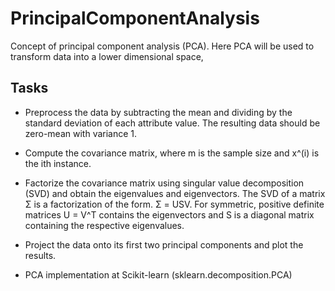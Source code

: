 # PrincipalComponentAnalysis
Concept of principal component analysis (PCA). Here PCA will be used to transform data into a lower dimensional space,


## Tasks

- Preprocess the data by subtracting the mean and dividing by the standard deviation of each attribute value. The resulting data should be zero-mean with variance 1.

- Compute the covariance matrix, where m is the sample size and x^(i) is the ith instance.

- Factorize the covariance matrix using singular value decomposition (SVD) and obtain the eigenvalues and eigenvectors. The SVD of a matrix Σ is a factorization of the form. Σ = USV. For symmetric, positive definite matrices U = V^T contains the eigenvectors and S is a diagonal matrix containing the respective eigenvalues.

- Project the data onto its first two principal components and plot the results.

- PCA implementation at Scikit-learn (sklearn.decomposition.PCA)
